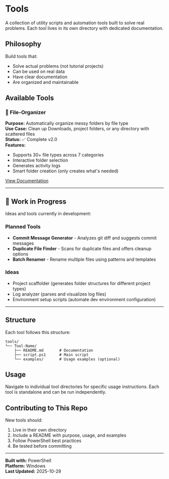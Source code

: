 # Tools

A collection of utility scripts and automation tools built to solve real problems. Each tool lives in its own directory with dedicated documentation.

## Philosophy

Build tools that:
- Solve actual problems (not tutorial projects)
- Can be used on real data
- Have clear documentation
- Are organized and maintainable

## Available Tools

### 📁 File-Organizer
**Purpose:** Automatically organize messy folders by file type  
**Use Case:** Clean up Downloads, project folders, or any directory with scattered files  
**Status:** ✅ Complete v2.0  
**Features:**
- Supports 30+ file types across 7 categories
- Interactive folder selection
- Generates activity logs
- Smart folder creation (only creates what's needed)

[View Documentation](./File-Organizer/README.md)

---

## 🚧 Work in Progress

Ideas and tools currently in development:

### Planned Tools
- **Commit Message Generator** - Analyzes git diff and suggests commit messages
- **Duplicate File Finder** - Scans for duplicate files and offers cleanup options
- **Batch Renamer** - Rename multiple files using patterns and templates

### Ideas
- Project scaffolder (generates folder structures for different project types)
- Log analyzer (parses and visualizes log files)
- Environment setup scripts (automate dev environment configuration)

---

## Structure

Each tool follows this structure:
```
tools/
└── Tool-Name/
    ├── README.md       # Documentation
    ├── script.ps1      # Main script
    └── examples/       # Usage examples (optional)
```

## Usage

Navigate to individual tool directories for specific usage instructions. Each tool is standalone and can be run independently.

## Contributing to This Repo

New tools should:
1. Live in their own directory
2. Include a README with purpose, usage, and examples
3. Follow PowerShell best practices
4. Be tested before committing

---

**Built with:** PowerShell  
**Platform:** Windows  
**Last Updated:** 2025-10-29